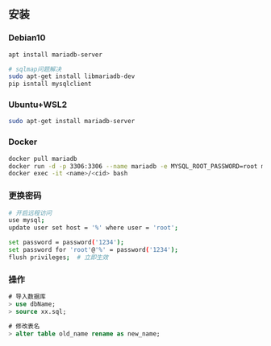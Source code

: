 <!-- 
title: MySQL
sort: 
--> 

## 安装

### Debian10

```bash
apt install mariadb-server

# sqlmap问题解决
sudo apt-get install libmariadb-dev
pip isntall mysqlclient
```

### Ubuntu+WSL2

```bash
sudo apt-get install mariadb-server
```

### Docker

```bash
docker pull mariadb
docker run -d -p 3306:3306 --name mariadb -e MYSQL_ROOT_PASSWORD=root mariadb
docker exec -it <name>/<cid> bash
```


### 更换密码

```bash
# 开启远程访问
use mysql;
update user set host = '%' where user = 'root';

set password = password('1234');
set password for 'root'@'%' = password('1234');
flush privileges;  # 立即生效
```

### 操作

```sql
# 导入数据库
> use dbName;
> source xx.sql;

# 修改表名
> alter table old_name rename as new_name;
```

